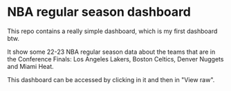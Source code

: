 # NBA regular season dashboard

This repo contains a really simple dashboard, which is my first dashboard btw.

It show some 22-23 NBA regular season data about the teams that are in the Conference Finals: Los Angeles Lakers, Boston Celtics, Denver Nuggets and Miami Heat.

This dashboard can be accessed by clicking in it and then in "View raw".
